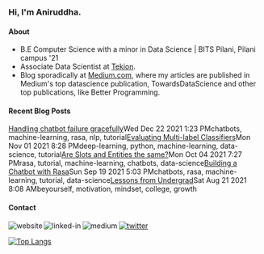 ### Hi, I'm Aniruddha.

#### About
- B.E Computer Science with a minor in Data Science | BITS Pilani, Pilani campus '21
- Associate Data Scientist at [Tekion](https://tekion.com/).
- Blog sporadically at [Medium.com](https://polaris000.medium.com/), where my articles are published in Medium's top datascience publication, TowardsDataScience and other top publications, like Better Programming.

#### Recent Blog Posts
<!-- BLOG-POST-LIST:START --><tr><td><a href=https://towardsdatascience.com/handling-chatbot-failure-gracefully-466f0fb1dcc5?source=rss-dda13b3bf503------2>Handling chatbot failure gracefully</a></td><td>Wed Dec 22 2021 1:23 PM</td><td>chatbots, machine-learning, rasa, nlp, tutorial</td></tr><tr><td><a href=https://towardsdatascience.com/evaluating-multi-label-classifiers-a31be83da6ea?source=rss-dda13b3bf503------2>Evaluating Multi-label Classifiers</a></td><td>Mon Nov 01 2021 8:28 PM</td><td>deep-learning, python, machine-learning, data-science, tutorial</td></tr><tr><td><a href=https://towardsdatascience.com/are-slots-and-entities-the-same-f98a38ac328d?source=rss-dda13b3bf503------2>Are Slots and Entities the same?</a></td><td>Mon Oct 04 2021 7:27 PM</td><td>rasa, tutorial, machine-learning, chatbots, data-science</td></tr><tr><td><a href=https://towardsdatascience.com/building-a-chatbot-with-rasa-3f03ecc5b324?source=rss-dda13b3bf503------2>Building a Chatbot with Rasa</a></td><td>Sun Sep 19 2021 5:03 PM</td><td>chatbots, rasa, machine-learning, tutorial, data-science</td></tr><tr><td><a href=https://byrslf.co/lessons-from-undergrad-42eeb137c0fb?source=rss-dda13b3bf503------2>Lessons from Undergrad</a></td><td>Sat Aug 21 2021 8:08 AM</td><td>beyourself, motivation, mindset, college, growth</td></tr><!-- BLOG-POST-LIST:END -->

#### Contact
[<img align="left" alt="website" src="https://img.shields.io/badge/Website-orange?style=for-the-badge" />](https://polaris000.github.io)
[<img align="left" alt="linked-in" src="https://img.shields.io/badge/linkedin-%230077B5.svg?&style=for-the-badge&logo=linkedin&logoColor=white" />](https://www.linkedin.com/in/polaris000)
[<img align="left" alt="medium" src="https://img.shields.io/badge/medium-%2312100E.svg?&style=for-the-badge&logo=medium&logoColor=white" />](https://polaris000.medium.com/)
[<img alt="twitter" src="https://img.shields.io/badge/Twitter-%231DA1F2.svg?&style=for-the-badge&logo=twitter&logoColor=white" />](https://twitter.com/polaris000_soc)

[![Top Langs](https://github-readme-stats.vercel.app/api/top-langs/?username=polaris000&layout=compact)](https://github.com/anuraghazra/github-readme-stats)



  
